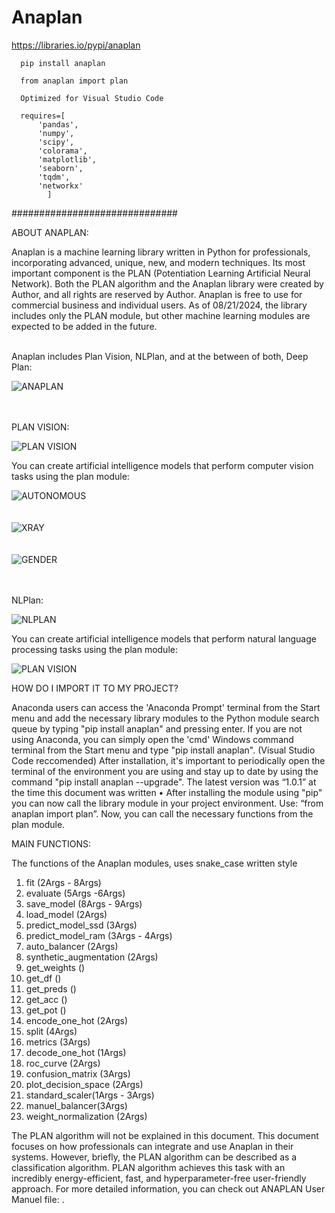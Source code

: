 # Anaplan

https://libraries.io/pypi/anaplan

      pip install anaplan
      
      from anaplan import plan

      Optimized for Visual Studio Code
      
      requires=[
          'pandas',
          'numpy',
          'scipy',
          'colorama',
	      'matplotlib',
          'seaborn',
	      'tqdm',
          'networkx'
            ]
          
##############################

ABOUT ANAPLAN:

Anaplan is a machine learning library written in Python for professionals, incorporating advanced, unique, new, and modern techniques. Its most important component is the PLAN (Potentiation Learning Artificial Neural Network).
Both the PLAN algorithm and the Anaplan library were created by Author, and all rights are reserved by Author.
Anaplan is free to use for commercial business and individual users.
As of 08/21/2024, the library includes only the PLAN module, but other machine learning modules are expected to be added in the future.
<br><br>

Anaplan includes Plan Vision, NLPlan, and at the between of both, Deep Plan:<br>

![ANAPLAN](https://github.com/HCB06/PyerualJetwork/blob/main/Media/anaplan.jpg)<br><br><br>

PLAN VISION:<br>

![PLAN VISION](https://github.com/HCB06/PyerualJetwork/blob/main/Media/PlanVision.jpg)

You can create artificial intelligence models that perform computer vision tasks using the plan module:<br>

![AUTONOMOUS](https://github.com/HCB06/PyerualJetwork/blob/main/Media/autonomous.gif)<br><br><br>
![XRAY](https://github.com/HCB06/PyerualJetwork/blob/main/Media/chest_xray.png)<br><br><br>
![GENDER](https://github.com/HCB06/PyerualJetwork/blob/main/Media/gender_classification.png)<br><br><br>

NLPlan:<br>

![NLPLAN](https://github.com/HCB06/PyerualJetwork/blob/main/Media/NLPlan.jpg)<br>

You can create artificial intelligence models that perform natural language processing tasks using the plan module:

![PLAN VISION](https://github.com/HCB06/PyerualJetwork/blob/main/Media/NLP.gif)

HOW DO I IMPORT IT TO MY PROJECT?

Anaconda users can access the 'Anaconda Prompt' terminal from the Start menu and add the necessary library modules to the Python module search queue by typing "pip install anaplan" and pressing enter. If you are not using Anaconda, you can simply open the 'cmd' Windows command terminal from the Start menu and type "pip install anaplan". (Visual Studio Code reccomended) After installation, it's important to periodically open the terminal of the environment you are using and stay up to date by using the command "pip install anaplan --upgrade". The latest version was “1.0.1” at the time this document was written
•
After installing the module using "pip" you can now call the library module in your project environment. Use: “from anaplan import plan”. Now, you can call the necessary functions from the plan module.

MAIN FUNCTIONS:

The functions of the Anaplan modules, uses snake_case written style

1. fit (2Args - 8Args)
2. evaluate (5Args -6Args)
3. save_model (8Args - 9Args)
4. load_model (2Args)
5. predict_model_ssd (3Args)
6. predict_model_ram (3Args - 4Args)
7. auto_balancer (2Args)
8. synthetic_augmentation (2Args)
9. get_weights ()
10. get_df ()
11. get_preds ()
12. get_acc ()
13. get_pot ()
14. encode_one_hot (2Args)
13. split (4Args)
14. metrics (3Args)
15. decode_one_hot (1Args)
16. roc_curve (2Args)
17. confusion_matrix (3Args)
18. plot_decision_space (2Args)
19. standard_scaler(1Args - 3Args)
20. manuel_balancer(3Args)
21. weight_normalization (2Args)

The PLAN algorithm will not be explained in this document. This document focuses on how professionals can integrate and use Anaplan in their systems. However, briefly, the PLAN algorithm can be described as a classification algorithm. PLAN algorithm achieves this task with an incredibly energy-efficient, fast, and hyperparameter-free user-friendly approach. For more detailed information, you can check out ANAPLAN User Manuel file: .
